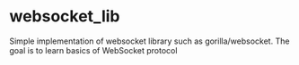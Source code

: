 # websocket_lib

Simple implementation of websocket library such as gorilla/websocket.
The goal is to learn basics of WebSocket protocol
